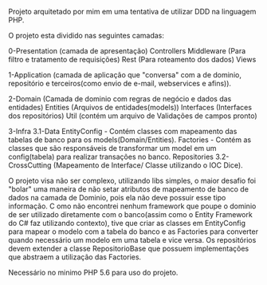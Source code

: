 Projeto arquitetado por mim em uma tentativa de utilizar DDD na linguagem PHP.

O projeto esta dividido nas seguintes camadas:

0-Presentation (camada de apresentação)
  Controllers
  Middleware (Para filtro e tratamento de requisições)
  Rest (Para roteamento dos dados)
  Views

1-Application (camada de aplicação que "conversa" com a de dominio, repositório e terceiros(como envio de e-mail, webservices e afins)).

2-Domain (Camada de dominio com regras de negócio e dados das entidades)
  Entities (Arquivos de entidades(models))
  Interfaces (Interfaces dos repositórios)
  Util (contém um arquivo de Validações de campos pronto)

3-Infra
  3.1-Data
    EntityConfig - Contém classes com mapeamento das tabelas de banco para os models(Domain/Entities).
    Factories - Contém as classes que são responsáveis de transformar um model em um config(tabela) para realizar transações no banco.
    Repositories
  3.2-CrossCutting (Mapeamento de Interface/ Classe utilizando o IOC Dice).
  
O projeto visa não ser complexo, utilizando libs simples, o maior desafio foi "bolar" uma maneira de não setar atributos de mapeamento de banco de dados na camada de Dominio, pois ela não deve possuir esse tipo informação. C
omo não encontrei nenhum framework que poupe o dominio de ser utilizado diretamente com o banco(assim como o Entity Framework do C# faz utilizando contexto), tive que criar as classes em EntityConfig para mapear o modelo com a tabela do banco e as Factories para converter quando necessário um modelo em uma tabela e vice versa. Os repositórios devem extender a classe RepositorioBase que possuem implementações que abstraem a utilização das Factories.

Necessário no minimo PHP 5.6 para uso do projeto.
    

